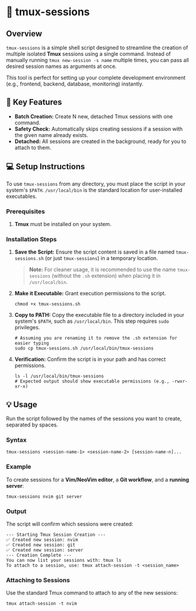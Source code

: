 # 🤖 tmux-sessions

## Overview

`tmux-sessions` is a simple shell script designed to streamline the creation of multiple isolated **Tmux** sessions using a single command. Instead of manually running `tmux new-session -s name` multiple times, you can pass all desired session names as arguments at once.

This tool is perfect for setting up your complete development environment (e.g., frontend, backend, database, monitoring) instantly.

## 🚀 Key Features

- **Batch Creation:** Create N new, detached Tmux sessions with one command.
- **Safety Check:** Automatically skips creating sessions if a session with the given name already exists.
- **Detached:** All sessions are created in the background, ready for you to attach to them.

## 💻 Setup Instructions

To use `tmux-sessions` from any directory, you must place the script in your system's `$PATH`. `/usr/local/bin` is the standard location for user-installed executables.

### Prerequisites

1. **Tmux** must be installed on your system.

### Installation Steps

1. **Save the Script:** Ensure the script content is saved in a file named `tmux-sessions.sh` (or just `tmux-sessions`) in a temporary location.
    
    > **Note:** For cleaner usage, it is recommended to use the name `tmux-sessions` (without the `.sh` extension) when placing it in `/usr/local/bin`.
    
2. **Make it Executable:** Grant execution permissions to the script.
    
    ```
    chmod +x tmux-sessions.sh
    ```
    
3. **Copy to PATH:** Copy the executable file to a directory included in your system's `$PATH`, such as `/usr/local/bin`. This step requires `sudo` privileges.
    
    ```
    # Assuming you are renaming it to remove the .sh extension for easier typing
    sudo cp tmux-sessions.sh /usr/local/bin/tmux-sessions
    ```
    
4. **Verification:** Confirm the script is in your path and has correct permissions.
    
    ```
    ls -l /usr/local/bin/tmux-sessions
    # Expected output should show executable permissions (e.g., -rwxr-xr-x)
    ```
    

## 💡 Usage

Run the script followed by the names of the sessions you want to create, separated by spaces.

### Syntax

```
tmux-sessions <session-name-1> <session-name-2> [session-name-n]...
```

### Example

To create sessions for a **Vim/NeoVim editor**, a **Git workflow**, and a **running server**:

```
tmux-sessions nvim git server
```

### Output

The script will confirm which sessions were created:

```
--- Starting Tmux Session Creation ---
✅ Created new session: nvim
✅ Created new session: git
✅ Created new session: server
--- Creation Complete ---
You can now list your sessions with: tmux ls
To attach to a session, use: tmux attach-session -t <session_name>
```

### Attaching to Sessions

Use the standard Tmux command to attach to any of the new sessions:

```
tmux attach-session -t nvim
```
